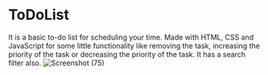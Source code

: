 # ToDoList
It is a basic to-do list for scheduling your time. Made with HTML, CSS and JavaScript for some little functionality like removing the task, increasing the priority of the task or decreasing the priority of the task. It has a search filter also.
![Screenshot (75)](https://user-images.githubusercontent.com/31370134/64863110-bc381d80-d651-11e9-8a81-c3b38b192b6c.png)
